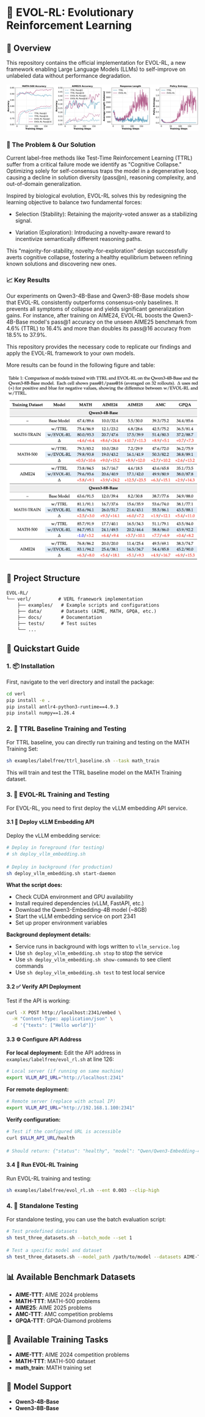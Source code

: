 # 🧬 EVOL-RL: Evolutionary Reinforcement Learning

## 🧭 Overview

This repository contains the official implementation for EVOL-RL, a new framework enabling Large Language Models (LLMs) to self-improve on unlabeled data without performance degradation.

![Illustration of entropy collapse in TTRL and EVOL-RL jumping out of the collapse](assets/Figure1.png)

### 🧠 The Problem & Our Solution

Current label-free methods like Test-Time Reinforcement Learning (TTRL) suffer from a critical failure mode we identify as "Cognitive Collapse." Optimizing solely for self-consensus traps the model in a degenerative loop, causing a decline in solution diversity (pass@n), reasoning complexity, and out-of-domain generalization.

Inspired by biological evolution, EVOL-RL solves this by redesigning the learning objective to balance two fundamental forces:

- Selection (Stability): Retaining the majority-voted answer as a stabilizing signal.

- Variation (Exploration): Introducing a novelty-aware reward to incentivize semantically different reasoning paths.

This "majority-for-stability, novelty-for-exploration" design successfully averts cognitive collapse, fostering a healthy equilibrium between refining known solutions and discovering new ones.

### 📈 Key Results

Our experiments on Qwen3-4B-Base and Qwen3-8B-Base models show that EVOL-RL consistently outperforms consensus-only baselines. It prevents all symptoms of collapse and yields significant generalization gains. For instance, after training on AIME24, EVOL-RL boosts the Qwen3-4B-Base model's pass@1 accuracy on the unseen AIME25 benchmark from 4.6% (TTRL) to 16.4% and more than doubles its pass@16 accuracy from 18.5% to 37.9%.

This repository provides the necessary code to replicate our findings and apply the EVOL-RL framework to your own models.

More results can be found in the following figure and table:

![Results](assets/Figure2.jpg)

## 📁 Project Structure

```
EVOL-RL/
└── verl/          # VERL framework implementation
    ├── examples/   # Example scripts and configurations
    ├── data/       # Datasets (AIME, MATH, GPQA, etc.)
    ├── docs/       # Documentation
    ├── tests/      # Test suites
    └── ...
```

## 🚀 Quickstart Guide

### 1. 📦 Installation

First, navigate to the verl directory and install the package:

```bash
cd verl
pip install -e .
pip install antlr4-python3-runtime==4.9.3
pip install numpy==1.26.4
```

### 2. 🎯 TTRL Baseline Training and Testing

For TTRL baseline, you can directly run training and testing on the MATH Training Set:

```bash
sh examples/labelfree/ttrl_baseline.sh --task math_train
```

This will train and test the TTRL baseline model on the MATH Training dataset.

### 3. 🧬 EVOL-RL Training and Testing

For EVOL-RL, you need to first deploy the vLLM embedding API service.

#### 3.1 🔧 Deploy vLLM Embedding API

Deploy the vLLM embedding service:

```bash
# Deploy in foreground (for testing)
# sh deploy_vllm_embedding.sh

# Deploy in background (for production)
sh deploy_vllm_embedding.sh start-daemon
```

**What the script does:**
- Check CUDA environment and GPU availability
- Install required dependencies (vLLM, FastAPI, etc.)
- Download the Qwen3-Embedding-4B model (~8GB)
- Start the vLLM embedding service on port 2341
- Set up proper environment variables

**Background deployment details:**
- Service runs in background with logs written to `vllm_service.log`
- Use `sh deploy_vllm_embedding.sh stop` to stop the service
- Use `sh deploy_vllm_embedding.sh show-commands` to see client commands
- Use `sh deploy_vllm_embedding.sh test` to test local service

#### 3.2 ✅ Verify API Deployment

Test if the API is working:

```bash
curl -X POST http://localhost:2341/embed \
  -H "Content-Type: application/json" \
  -d '{"texts": ["Hello world"]}'
```

#### 3.3 ⚙️ Configure API Address

**For local deployment:**
Edit the API address in `examples/labelfree/evol_rl.sh` at line 126:

```bash
# Local server (if running on same machine)
export VLLM_API_URL="http://localhost:2341"
```

**For remote deployment:**
```bash
# Remote server (replace with actual IP)
export VLLM_API_URL="http://192.168.1.100:2341"
```

**Verify configuration:**
```bash
# Test if the configured URL is accessible
curl $VLLM_API_URL/health

# Should return: {"status": "healthy", "model": "Qwen/Qwen3-Embedding-4B"}
```

#### 3.4 🏃 Run EVOL-RL Training

Run EVOL-RL training and testing:

```bash
sh examples/labelfree/evol_rl.sh --ent 0.003 --clip-high
```

### 4. 🧪 Standalone Testing

For standalone testing, you can use the batch evaluation script:

```bash
# Test predefined datasets
sh test_three_datasets.sh --batch_mode --set 1

# Test a specific model and dataset
sh test_three_datasets.sh --model_path /path/to/model --datasets AIME-TTT
```

## 📊 Available Benchmark Datasets

- **AIME-TTT**: AIME 2024 problems
- **MATH-TTT**: MATH-500 problems  
- **AIME25**: AIME 2025 problems
- **AMC-TTT**: AMC competition problems
- **GPQA-TTT**: GPQA-Diamond problems

## 🎯 Available Training Tasks

- **AIME-TTT**: AIME 2024 competition problems 
- **MATH-TTT**: MATH-500 dataset
- **math_train**: MATH training set 

## 🤖 Model Support

- **Qwen3-4B-Base**
- **Qwen3-8B-Base**
